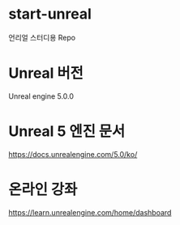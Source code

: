 # start-unreal
언리얼 스터디용 Repo

# Unreal 버전
Unreal engine 5.0.0

# Unreal 5 엔진 문서
https://docs.unrealengine.com/5.0/ko/

# 온라인 강좌
https://learn.unrealengine.com/home/dashboard
